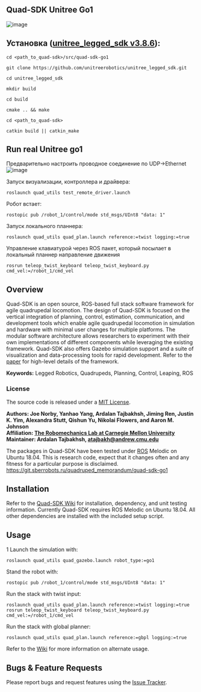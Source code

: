 ## Quad-SDK Unitree Go1
![image](https://github.com/mfclabber/quad-sdk_go1/assets/118126641/09f7f5fa-0c98-4aea-8e35-a7afb66cd213)

## Установка ([unitree_legged_sdk v3.8.6](https://github.com/unitreerobotics/unitree_legged_sdk.git)):
```
cd <path_to_quad-sdk>/src/quad-sdk-go1
```
```
git clone https://github.com/unitreerobotics/unitree_legged_sdk.git
```
```
cd unitree_legged_sdk
```
```
mkdir build 
```
```
cd build 
```
```
cmake .. && make
```
```
cd <path_to_quad-sdk>
```
```
catkin build || catkin_make
```

## Run real Unitree go1

Предварительно настроить проводное соединение по UDP->Ethernet
![image](https://github.com/mfclabber/quad-sdk_go1/assets/118126641/7834b7db-a54b-4788-acf5-c27d6c5c633c)


Запуск визуализации, контроллера и драйвера:
```
roslaunch quad_utils test_remote_driver.launch
```

Робот встает:
```
rostopic pub /robot_1/control/mode std_msgs/UInt8 "data: 1"
```

Запуск локального планнера:
```
roslaunch quad_utils quad_plan.launch reference:=twist logging:=true
```

Управление клавиатурой через ROS пакет, который посылает в локальный планнер направление движения
```
rosrun teleop_twist_keyboard teleop_twist_keyboard.py cmd_vel:=/robot_1/cmd_vel
```

## Overview

Quad-SDK is an open source, ROS-based full stack software framework for agile quadrupedal locomotion. The design of Quad-SDK is focused on the vertical integration of planning, control, estimation, communication, and development tools which enable agile quadrupedal locomotion in simulation and hardware with minimal user changes for multiple platforms. The modular software architecture allows researchers to experiment with their own implementations of different components while leveraging the existing framework. Quad-SDK also offers Gazebo simulation support and a suite of visualization and data-processing tools for rapid development. Refer to the [paper] for high-level details of the framework.

**Keywords:** Legged Robotics, Quadrupeds, Planning, Control, Leaping, ROS

### License

The source code is released under a [MIT License](LICENSE).

**Authors: Joe Norby, Yanhao Yang, Ardalan Tajbakhsh, Jiming Ren, Justin K. Yim, Alexandra Stutt, Qishun Yu, Nikolai Flowers, and Aaron M. Johnson<br />
Affiliation: [The Robomechanics Lab at Carnegie Mellon University](https://www.cmu.edu/me/robomechanicslab/)<br />
Maintainer: Ardalan Tajbakhsh, atajbakh@andrew.cmu.edu**

The packages in Quad-SDK have been tested under [ROS] Melodic on Ubuntu 18.04.
This is research code, expect that it changes often and any fitness for a particular purpose is disclaimed.
https://git.sberrobots.ru/quadruped_memorandum/quad-sdk-go1
## Installation

Refer to the [Quad-SDK Wiki](https://github.com/robomechanics/quad-sdk/wiki/1.-Getting-Started-with-Quad-SDK) for installation, dependency, and unit testing information. Currently Quad-SDK requires ROS Melodic on Ubuntu 18.04. All other dependencies are installed with the included setup script.

## Usage
1
Launch the simulation with:

```
roslaunch quad_utils quad_gazebo.launch robot_type:=go1
```

Stand the robot with:
```
rostopic pub /robot_1/control/mode std_msgs/UInt8 "data: 1"
```
Run the stack with twist input:
```
roslaunch quad_utils quad_plan.launch reference:=twist logging:=true
rosrun teleop_twist_keyboard teleop_twist_keyboard.py cmd_vel:=/robot_1/cmd_vel
```
Run the stack with global planner:
```
roslaunch quad_utils quad_plan.launch reference:=gbpl logging:=true
```
Refer to the [Wiki](https://github.com/robomechanics/quad-sdk/wiki/2.-Using-the-Software) for more information on alternate usage.

## Bugs & Feature Requests

Please report bugs and request features using the [Issue Tracker](https://github.com/robomechanics/quad-sdk/issues).


[paper]: https://www.andrew.cmu.edu/user/amj1/papers/Quad_SDK_ICRA_Abstract.pdf
[ROS]: http://www.ros.org
[rviz]: http://wiki.ros.org/rviz
[Eigen]: http://eigen.tuxfamily.org

